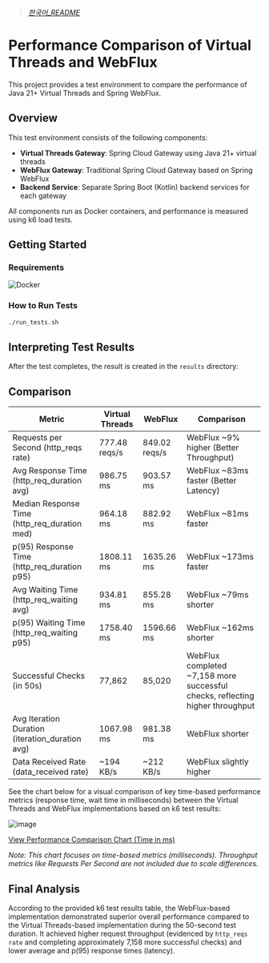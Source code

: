 > *[한국어_README](README_KOR.md)*

# Performance Comparison of Virtual Threads and WebFlux

This project provides a test environment to compare the performance of Java 21+ Virtual Threads and Spring WebFlux.

## Overview

This test environment consists of the following components:

- **Virtual Threads Gateway**: Spring Cloud Gateway using Java 21+ virtual threads
- **WebFlux Gateway**: Traditional Spring Cloud Gateway based on Spring WebFlux
- **Backend Service**: Separate Spring Boot (Kotlin) backend services for each gateway

All components run as Docker containers, and performance is measured using k6 load tests.

## Getting Started

### Requirements

![Docker](https://img.shields.io/badge/Docker-2496ED?style=flat&logo=docker&logoColor=white) 

### How to Run Tests

```bash
./run_tests.sh
```

## Interpreting Test Results

After the test completes, the result is created in the `results` directory:

## Comparison

| Metric | Virtual Threads | WebFlux | Comparison |
|--------|----------------|---------|------------|
| Requests per Second (http_reqs rate) | 777.48 reqs/s | 849.02 reqs/s | WebFlux ~9% higher (Better Throughput) |
| Avg Response Time (http_req_duration avg) | 986.75 ms | 903.57 ms | WebFlux ~83ms faster (Better Latency) |
| Median Response Time (http_req_duration med) | 964.18 ms | 882.92 ms | WebFlux ~81ms faster |
| p(95) Response Time (http_req_duration p95) | 1808.11 ms | 1635.26 ms | WebFlux ~173ms faster |
| Avg Waiting Time (http_req_waiting avg) | 934.81 ms | 855.28 ms | WebFlux ~79ms shorter |
| p(95) Waiting Time (http_req_waiting p95) | 1758.40 ms | 1596.66 ms | WebFlux ~162ms shorter |
| Successful Checks (in 50s) | 77,862 | 85,020 | WebFlux completed ~7,158 more successful checks, reflecting higher throughput |
| Avg Iteration Duration (iteration_duration avg) | 1067.98 ms | 981.38 ms | WebFlux shorter |
| Data Received Rate (data_received rate) | ~194 KB/s | ~212 KB/s | WebFlux slightly higher |

See the chart below for a visual comparison of key time-based performance metrics (response time, wait time in milliseconds) between the Virtual Threads and WebFlux implementations based on k6 test results:

![image](https://github.com/user-attachments/assets/9493effe-a934-4031-a31c-188794d90cfb)

[View Performance Comparison Chart (Time in ms)](https://image-charts.com/chart?cht=bvg&chs=700x400&chd=t:986.75,1808.11,934.81,1758.40|903.57,1635.26,855.28,1596.66&chds=0,1900&chxt=x,y&chxl=0:|Avg+Resp|P95+Resp|Avg+Wait|P95+Wait&chco=4D89F9,00AEEF&chdl=Virtual+Threads|WebFlux&chdlp=b&chtt=Performance+Comparison+(Time+in+ms)&chma=0,0,0,20&chbh=a)

*Note: This chart focuses on time-based metrics (milliseconds). Throughput metrics like Requests Per Second are not included due to scale differences.*

## Final Analysis

According to the provided k6 test results table, the WebFlux-based implementation demonstrated superior overall performance compared to the Virtual Threads-based implementation during the 50-second test duration. It achieved higher request throughput (evidenced by `http_reqs rate` and completing approximately 7,158 more successful checks) and lower average and p(95) response times (latency).
